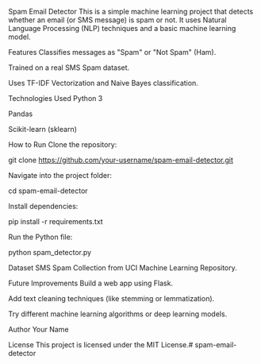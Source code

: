 Spam Email Detector
This is a simple machine learning project that detects whether an email (or SMS message) is spam or not.
It uses Natural Language Processing (NLP) techniques and a basic machine learning model.

Features
Classifies messages as "Spam" or "Not Spam" (Ham).

Trained on a real SMS Spam dataset.

Uses TF-IDF Vectorization and Naive Bayes classification.

Technologies Used
Python 3

Pandas

Scikit-learn (sklearn)

How to Run
Clone the repository:

git clone https://github.com/your-username/spam-email-detector.git

Navigate into the project folder:

cd spam-email-detector

Install dependencies:

pip install -r requirements.txt

Run the Python file:

python spam_detector.py

Dataset
SMS Spam Collection from UCI Machine Learning Repository.

Future Improvements
Build a web app using Flask.

Add text cleaning techniques (like stemming or lemmatization).

Try different machine learning algorithms or deep learning models.

Author
Your Name

License
This project is licensed under the MIT License.# spam-email-detector
